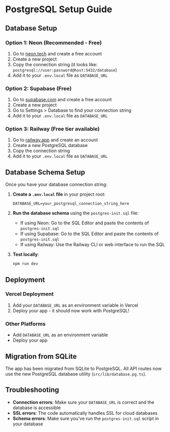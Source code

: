 # PostgreSQL Setup Guide

## Database Setup

### Option 1: Neon (Recommended - Free)
1. Go to [neon.tech](https://neon.tech) and create a free account
2. Create a new project
3. Copy the connection string (it looks like: `postgresql://user:password@host:5432/database`)
4. Add it to your `.env.local` file as `DATABASE_URL`

### Option 2: Supabase (Free)
1. Go to [supabase.com](https://supabase.com) and create a free account
2. Create a new project
3. Go to Settings > Database to find your connection string
4. Add it to your `.env.local` file as `DATABASE_URL`

### Option 3: Railway (Free tier available)
1. Go to [railway.app](https://railway.app) and create an account
2. Create a new PostgreSQL database
3. Copy the connection string
4. Add it to your `.env.local` file as `DATABASE_URL`

## Database Schema Setup

Once you have your database connection string:

1. **Create a `.env.local` file** in your project root:
   ```
   DATABASE_URL=your_postgresql_connection_string_here
   ```

2. **Run the database schema** using the `postgres-init.sql` file:
   - If using Neon: Go to the SQL Editor and paste the contents of `postgres-init.sql`
   - If using Supabase: Go to the SQL Editor and paste the contents of `postgres-init.sql`
   - If using Railway: Use the Railway CLI or web interface to run the SQL

3. **Test locally**:
   ```bash
   npm run dev
   ```

## Deployment

### Vercel Deployment
1. Add your `DATABASE_URL` as an environment variable in Vercel
2. Deploy your app - it should now work with PostgreSQL!

### Other Platforms
- Add `DATABASE_URL` as an environment variable
- Deploy your app

## Migration from SQLite

The app has been migrated from SQLite to PostgreSQL. All API routes now use the new PostgreSQL database utility (`src/lib/database.pg.ts`).

## Troubleshooting

- **Connection errors**: Make sure your `DATABASE_URL` is correct and the database is accessible
- **SSL errors**: The code automatically handles SSL for cloud databases
- **Schema errors**: Make sure you've run the `postgres-init.sql` script in your database 